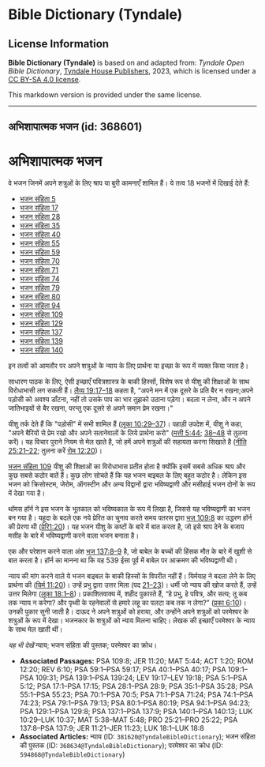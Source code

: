 # Bible Dictionary (Tyndale)

## License Information

**Bible Dictionary (Tyndale)** is based on and adapted from: _Tyndale Open Bible Dictionary_, [Tyndale House Publishers](https://tyndaleopenresources.com/), 2023, which is licensed under a [CC BY-SA 4.0 license](https://creativecommons.org/licenses/by-sa/4.0/legalcode.en).

This markdown version is provided under the same license.



--------------------------------

## अभिशापात्मक भजन (id: 368601)

**अभिशापात्मक** भजन
===================

वे भजन जिनमें अपने शत्रुओं के लिए श्राप या बुरी कामनाएँ शामिल हैं। ये तत्व 18 भजनों में दिखाई देते हैं:

* [भजन संहिता 5](https://ref.ly/Ps5:1-Ps5:12)
* [भजन संहिता 17](https://ref.ly/Ps17:1-Ps17:15)
* [भजन संहिता 28](https://ref.ly/Ps28:1-Ps28:9)
* [भजन संहिता 35](https://ref.ly/Ps35:1-Ps35:28)
* [भजन संहिता 40](https://ref.ly/Ps40:1-Ps40:17)
* [भजन संहिता 55](https://ref.ly/Ps55:1-Ps55:23)
* [भजन संहिता 59](https://ref.ly/Ps59:1-Ps59:17)
* [भजन संहिता 70](https://ref.ly/Ps70:1-Ps70:5)
* [भजन संहिता 71](https://ref.ly/Ps71:1-Ps71:24)
* [भजन संहिता 74](https://ref.ly/Ps74:1-Ps74:23)
* [भजन संहिता 79](https://ref.ly/Ps79:1-Ps79:13)
* [भजन संहिता 80](https://ref.ly/Ps80:1-Ps80:19)
* [भजन संहिता 94](https://ref.ly/Ps94:1-Ps94:23)
* [भजन संहिता 109](https://ref.ly/Ps109:1-Ps109:31)
* [भजन संहिता 129](https://ref.ly/Ps129:1-Ps129:8)
* [भजन संहिता 137](https://ref.ly/Ps137:1-Ps137:9)
* [भजन संहिता 139](https://ref.ly/Ps139:1-Ps139:24)
* [भजन संहिता 140](https://ref.ly/Ps140:1-Ps140:13)

इन तत्वों को आमतौर पर अपने शत्रुओं के न्याय के लिए प्रार्थना या इच्छा के रूप में व्यक्त किया जाता है।

साधारण पाठक के लिए, ऐसी इच्छाएँ पवित्रशास्त्र के बाकी हिस्सों, विशेष रूप से यीशु की शिक्षाओं के साथ विरोधाभासी लग सकती हैं। [लैव्य 19:17–18](https://ref.ly/Lev19:17-Lev19:18) कहता है, “अपने मन में एक दूसरे के प्रति बैर न रखना;अपने पड़ोसी को अवश्य डाँटना, नहीं तो उसके पाप का भार तुझको उठाना पड़ेगा। बदला न लेना, और न अपने जातिभाइयों से बैर रखना, परन्तु एक दूसरे से अपने समान प्रेम रखना।"

यीशु तर्क देते हैं कि "पड़ोसी" में सभी शामिल हैं ([लूका 10:29–37](https://ref.ly/Luke10:29-Luke10:37))। पहाड़ी उपदेश में, यीशु ने कहा, "अपने बैरियों से प्रेम रखो और अपने सतानेवालों के लिये प्रार्थना करो" ([मत्ती 5:44;](https://ref.ly/Matt5:44) [38–48](https://ref.ly/Matt5:38-Matt5:48) से तुलना करें)। यह विचार पुराने नियम से मेल खाते है, जो हमें अपने शत्रुओं की सहायता करना सिखाते है ([नीति 25:21–22](https://ref.ly/Prov25:21-Prov25:22); तुलना करें [रोम 12:20](https://ref.ly/Rom12:20))।

[भजन संहिता 109](https://ref.ly/Ps109:1-Ps109:31) यीशु की शिक्षाओं का विरोधाभास प्रतीत होता है क्योंकि इसमें सबसे अधिक श्राप और कुछ सबसे कठोर बातें हैं। कुछ लोग सोचते हैं कि यह भजन बाइबल के लिए बहुत कठोर है। लेकिन इस भजन को क्रिसोस्टम, जेरोम, ऑगस्टीन और अन्य विद्वानों द्वारा भविष्यद्वाणी और मसीहाई भजन दोनों के रूप में देखा गया है।

थॉमस हॉर्न ने इस भजन के भूतकाल को भविष्यकाल के रूप में लिखा है, जिससे यह भविष्यद्वाणी का भजन बन गया है। यहूदा के बदले एक नये प्रेरित का चुनाव करते समय पतरस द्वारा [भज 109:8](https://ref.ly/Ps109:8) का उद्धरण हॉर्न की प्रेरणा थी ([प्रेरि1:20](https://ref.ly/Acts1:20))। यह भजन यीशु के कष्टों के बारे में बात करता है, जो इसे श्राप देने के बजाय मसीह के बारे में भविष्यद्वाणी करने वाला भजन बनाता है।

एक और परेशान करने वाला अंश [भज 137:8–9](https://ref.ly/Ps137:8-Ps137:9) है, जो बाबेल के बच्चों की हिंसक मौत के बारे में खुशी से बात करता है। हॉर्न का मानना ​​था कि यह 539 ईसा पूर्व में बाबेल पर आक्रमण की भविष्यद्वाणी थी।

न्याय की मांग करने वाले ये भजन बाइबल के बाकी हिस्सों के विपरीत नहीं हैं। यिर्मयाह ने बदला लेने के लिए प्रार्थना की ([यिर्म 11:20](https://ref.ly/Jer11:20))। उन्हें प्रभु द्वारा उत्तर मिला (पद [21–23](https://ref.ly/Jer11:21-Jer11:23))। धर्मी जो न्याय की खोज करते हैं, उन्हें उत्तर मिलेगा ([लूका 18:1–8](https://ref.ly/Luke18:1-Luke18:8))। प्रकाशितवाक्य में, शहीद पुकारते हैं, “हे प्रभु, हे पवित्र, और सत्य; तू कब तक न्याय न करेगा? और पृथ्वी के रहनेवालों से हमारे लहू का पलटा कब तक न लेगा?” ([प्रका 6:10](https://ref.ly/Rev6:10))। उनकी पुकार सुनी जाती है। दाऊद ने अपने शत्रुओं को हराया, और उन्होंने अपने शत्रुओं को परमेश्वर के शत्रुओं के रूप में देखा। भजनकार के शत्रुओं को न्याय मिलना चाहिए। लेखक की इच्छाएँ परमेश्वर के न्याय के साथ मेल खाती थीं।

*यह भी देखें* न्याय; भजन संहिता की पुस्तक; परमेश्वर का क्रोध।

* **Associated Passages:** PSA 109:8; JER 11:20; MAT 5:44; ACT 1:20; ROM 12:20; REV 6:10; PSA 59:1–PSA 59:17; PSA 40:1–PSA 40:17; PSA 109:1–PSA 109:31; PSA 139:1–PSA 139:24; LEV 19:17–LEV 19:18; PSA 5:1–PSA 5:12; PSA 17:1–PSA 17:15; PSA 28:1–PSA 28:9; PSA 35:1–PSA 35:28; PSA 55:1–PSA 55:23; PSA 70:1–PSA 70:5; PSA 71:1–PSA 71:24; PSA 74:1–PSA 74:23; PSA 79:1–PSA 79:13; PSA 80:1–PSA 80:19; PSA 94:1–PSA 94:23; PSA 129:1–PSA 129:8; PSA 137:1–PSA 137:9; PSA 140:1–PSA 140:13; LUK 10:29–LUK 10:37; MAT 5:38–MAT 5:48; PRO 25:21–PRO 25:22; PSA 137:8–PSA 137:9; JER 11:21–JER 11:23; LUK 18:1–LUK 18:8
* **Associated Articles:** न्याय (ID: `381620@TyndaleBibleDictionary`); भजन संहिता की पुस्तक (ID: `368634@TyndaleBibleDictionary`); परमेश्वर का क्रोध (ID: `594868@TyndaleBibleDictionary`)

